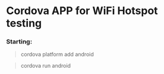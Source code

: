 # Cordova APP for WiFi Hotspot testing
### Starting:
> cordova platform add android 

> cordova run android 
